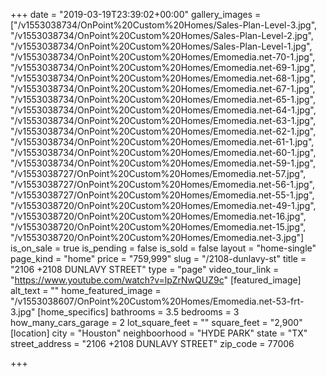 +++
date = "2019-03-19T23:39:02+00:00"
gallery_images = ["/v1553038734/OnPoint%20Custom%20Homes/Sales-Plan-Level-3.jpg", "/v1553038734/OnPoint%20Custom%20Homes/Sales-Plan-Level-2.jpg", "/v1553038734/OnPoint%20Custom%20Homes/Sales-Plan-Level-1.jpg", "/v1553038734/OnPoint%20Custom%20Homes/Emomedia.net-70-1.jpg", "/v1553038734/OnPoint%20Custom%20Homes/Emomedia.net-69-1.jpg", "/v1553038734/OnPoint%20Custom%20Homes/Emomedia.net-68-1.jpg", "/v1553038734/OnPoint%20Custom%20Homes/Emomedia.net-67-1.jpg", "/v1553038734/OnPoint%20Custom%20Homes/Emomedia.net-65-1.jpg", "/v1553038734/OnPoint%20Custom%20Homes/Emomedia.net-64-1.jpg", "/v1553038734/OnPoint%20Custom%20Homes/Emomedia.net-63-1.jpg", "/v1553038734/OnPoint%20Custom%20Homes/Emomedia.net-62-1.jpg", "/v1553038734/OnPoint%20Custom%20Homes/Emomedia.net-61-1.jpg", "/v1553038734/OnPoint%20Custom%20Homes/Emomedia.net-60-1.jpg", "/v1553038734/OnPoint%20Custom%20Homes/Emomedia.net-59-1.jpg", "/v1553038727/OnPoint%20Custom%20Homes/Emomedia.net-57.jpg", "/v1553038727/OnPoint%20Custom%20Homes/Emomedia.net-56-1.jpg", "/v1553038727/OnPoint%20Custom%20Homes/Emomedia.net-55-1.jpg", "/v1553038720/OnPoint%20Custom%20Homes/Emomedia.net-49-1.jpg", "/v1553038720/OnPoint%20Custom%20Homes/Emomedia.net-16.jpg", "/v1553038720/OnPoint%20Custom%20Homes/Emomedia.net-15.jpg", "/v1553038720/OnPoint%20Custom%20Homes/Emomedia.net-3.jpg"]
is_on_sale = true
is_pending = false
is_sold = false
layout = "home-single"
page_kind = "home"
price = "759,999"
slug = "/2108-dunlavy-st"
title = "2106 +2108 DUNLAVY STREET"
type = "page"
video_tour_link = "https://www.youtube.com/watch?v=lpZrNwQUZ9c"
[featured_image]
alt_text = ""
home_featured_image = "/v1553038607/OnPoint%20Custom%20Homes/Emomedia.net-53-frt-3.jpg"
[home_specifics]
bathrooms = 3.5
bedrooms = 3
how_many_cars_garage = 2
lot_square_feet = ""
square_feet = "2,900"
[location]
city = "Houston"
neighboorhood = "HYDE PARK"
state = "TX"
street_address = "2106 +2108 DUNLAVY STREET"
zip_code = 77006

+++
